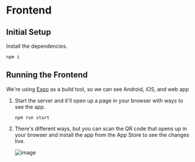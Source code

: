 # Frontend

## Initial Setup
Install the dependencies.
```
npm i
```

## Running the Frontend
We're using [Expo](https://docs.expo.dev/) as a build tool, so we can see Android, iOS, and web app

1. Start the server and it'll open up a page in your browser with ways to see the app.
    ```
    npm run start
    ```

2. There's different ways, but you can scan the QR code that opens up in your browser and install the app from the App Store to see the changes live.

    ![image](https://user-images.githubusercontent.com/39676137/136668709-4fa30750-06a2-4c2d-826a-de1759d17942.png)


